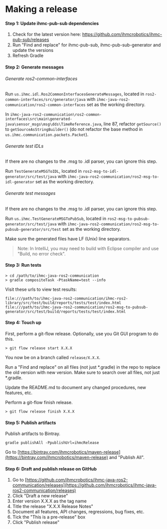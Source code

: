 # Making a release

#### Step 1: Update ihmc-pub-sub dependencies

1. Check for the latest version here: https://github.com/ihmcrobotics/ihmc-pub-sub/releases
1. Run "Find and replace" for ihmc-pub-sub, ihmc-pub-sub-generator and update the versions
1. Refresh Gradle

#### Step 2: Generate messages

###### Generate ros2-common-interfaces

Run `us.ihmc.idl.Ros2CommonInterfacesGenerateMessages`, 
located in `ros2-common-interfaces/src/generator/java` 
with `ihmc-java-ros2-communication/ros2-common-interfaces` set as the working directory.

In `ihmc-java-ros2-communication\ros2-common-interfaces\src\main\generated-java\sensor_msgs\msg\dds\TimeReference.java`, line 87, 
refactor `getSource()` to `getSourceAsStringBuilder()` (do not refactor the base method in `us.ihmc.communication.packets.Packet`).

###### Generate test IDLs

If there are no changes to the .msg to .idl parser, you can ignore this step.

Run `TestGenerateMSGToIDL`, 
located in `ros2-msg-to-idl-generator/src/test/java` 
with `ihmc-java-ros2-communication/ros2-msg-to-idl-generator` set as the working directory.

###### Generate test messages

If there are no changes to the .msg to .idl parser, you can ignore this step.

Run `us.ihmc.TestGenerateMSGToPubSub`, 
located in `ros2-msg-to-pubsub-generator/src/test/java` 
with `ihmc-java-ros2-communication/ros2-msg-to-pubsub-generator/src/test` set as the working directory.

Make sure the generated files have LF (Unix) line separators.

> Note: In IntelliJ, you may need to build with Eclipse compiler and use "Build, no error check".

#### Step 3: Run tests

```
> cd /path/to/ihmc-java-ros2-communication
> gradle compositeTask -PtaskName=test --info
```
Visit these urls to view test results:

```
file:///path/to/ihmc-java-ros2-communication/ihmc-ros2-library/src/test/build/reports/tests/test/index.html
file:///path/to/ihmc-java-ros2-communication/ros2-msg-to-pubsub-generator/src/test/build/reports/tests/test/index.html
```

#### Step 4: Touch up

First, perform a git-flow release. Optionally, use you Git GUI program to do this.

```
> git flow release start X.X.X
```

You now be on a branch called `release/X.X.X`.

Run a "Find and replace" on all files (not just *.gradle) in the repo to replace the old version with new version. Make sure to search over all files, not just *.gradle.

Update the README.md to document any changed procedures, new features, etc.

Perform a git-flow finish release.

```
> git flow release finish X.X.X
```

#### Step 5: Publish artifacts

Publish artifacts to Bintray.

`gradle publishAll -PpublishUrl=ihmcRelease`

Go to [https://bintray.com/ihmcrobotics/maven-release](https://bintray.com/ihmcrobotics/maven-release) and "Publish All".

#### Step 6: Draft and publish release on GitHub

1. Go to [https://github.com/ihmcrobotics/ihmc-java-ros2-communication/releases](https://github.com/ihmcrobotics/ihmc-java-ros2-communication/releases)
1. Click "Draft a new release"
1. Enter version X.X.X as the tag name
1. Title the release "X.X.X Release Notes"
1. Document all features, API changes, regressions, bug fixes, etc.
1. Tick the "This is a pre-release" box
1. Click "Publish release"